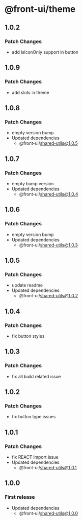 # @front-ui/theme

## 1.0.2

### Patch Changes

- add isIconOnly support in button

## 1.0.9

### Patch Changes

- add slots in theme

## 1.0.8

### Patch Changes

- empty version bump
- Updated dependencies
  - @front-ui/shared-utils@1.0.5

## 1.0.7

### Patch Changes

- empty bump version
- Updated dependencies
  - @front-ui/shared-utils@1.0.4

## 1.0.6

### Patch Changes

- empty version bump
- Updated dependencies
  - @front-ui/shared-utils@1.0.3

## 1.0.5

### Patch Changes

- update readme
- Updated dependencies
  - @front-ui/shared-utils@1.0.2

## 1.0.4

### Patch Changes

- fix button styles

## 1.0.3

### Patch Changes

- fix all build related issue

## 1.0.2

### Patch Changes

- fix button type issues

## 1.0.1

### Patch Changes

- fix REACT import issue
- Updated dependencies
  - @front-ui/shared-utils@1.0.1

## 1.0.0

### First release

- Updated dependencies
  - @front-ui/shared-utils@1.0.0
